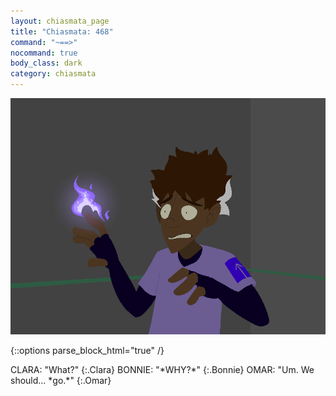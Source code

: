 ```yaml
---
layout: chiasmata_page
title: "Chiasmata: 468"
command: "~==>"
nocommand: true
body_class: dark
category: chiasmata
---
```


![468](/chiasmata/images/narrative/466.png)

{::options parse_block_html="true" /}
<div class="dialogue">
CLARA: "What?" 
{:.Clara}
BONNIE: "*WHY?*" 
{:.Bonnie}
OMAR: "Um. We should... *go.*" 
{:.Omar}
</div>